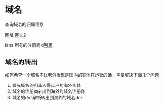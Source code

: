 # 域名

查询域名的归属信息 

[网址](https://lookup.icann.org/en/lookup )
[网址2](https://who.is/)


iana 所有的注册商id[列表](https://www.iana.org/assignments/registrar-ids/registrar-ids.xhtml )

## 域名的转出

如何希望一个域名不让老外发现是国内的实体在运营的话，需要解决下面几个问题

1. 首先域名的归属人得过户到海外实体
1. 域名的注册商转出到海外的域名注册商
1. 域名的dns解析转出到海外的域名dns



